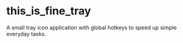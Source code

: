 # this_is_fine_tray
A small tray icon application with global hotkeys to speed up simple everyday tasks.
